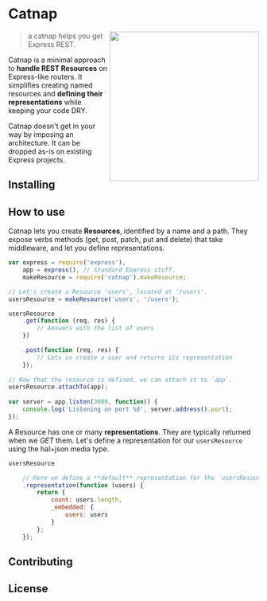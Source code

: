 # Catnap

<img width="300" align="right" src="https://dl.dropboxusercontent.com/u/25944784/catnap.png"/>

> a catnap helps you get Express REST.

Catnap is a minimal approach to **handle REST Resources** on Express-like routers. It simplifies creating named resources and **defining their representations** while keeping your code DRY.

Catnap doesn't get in your way by imposing an architecture. It can be dropped as-is on existing Express projects.

## Installing

## How to use
Catnap lets you create **Resources**, identified by a name and a path. They expose verbs methods (get, post, patch, put and delete) that take middleware, and let you define representations.

~~~~javascript
var express = require('express'),
    app = express(), // Standard Express stuff.
    makeResource = require('catnap').makeResource;

// Let's create a Resource 'users', located at '/users'.
usersResource = makeResource('users', '/users');

usersResource
    .get(function (req, res) {
        // Answers with the list of users
    })

    .post(function (req, res) {
        // Lets us create a user and returns its representation
    });
        
// Now that the resource is defined, we can attach it to `app`.
usersResource.attachTo(app);
    
var server = app.listen(3000, function() {
    console.log('Listening on port %d', server.address().port);
});
~~~~

A Resource has one or many **representations**. They are typically returned when we _GET_ them. Let's define a representation for our `usersResource` using the hal+json media type.

~~~~javascript
usersResource

    // Here we define a **default** representation for the `usersResource`.
    .representation(function (users) {
        return {
            count: users.length,
            _embedded: {
                users: users
            }
        };
    });
~~~~

## Contributing

## License
